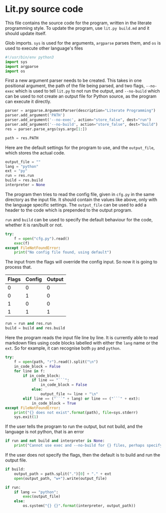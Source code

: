 # Lit.py source code

This file contains the source code for the program, written in the literate
programming style. To update the program, use `lit.py build.md` and it
should update itself.

Glob imports. `sys` is used for the arguments, `argparse` parses them, and `os`
is used to execute other language's files

```python
#!/usr/bin/env python3
import sys
import argparse
import os
```

First a new argument parser needs to be created. This takes in one positional
argument, the path of the file being parsed, and two flags, `--no-exec` which 
is used to tell `lit.py` to not run the output, and `--no-build` which can be
used to not create an output file for Python source, as the program can execute
it directly.

```python
parser = argparse.ArgumentParser(description="Literate Programming")
parser.add_argument('PATH')
parser.add_argument('--no-exec', action="store_false", dest="run")
parser.add_argument('--no-build', action="store_false", dest="build")
res = parser.parse_args(sys.argv[1:])

path = res.PATH
```

Here are the default settings for the program to use, and the `output_file`,
which stores the actual code.

```python
output_file = ""
lang = "python"
ext = "py"
run = res.run
build = res.build
interpreter = None
```

The program then tries to read the config file, given in `cfg.py` in the same
directory as the input file. It should contain the values like above, only with
the language specific settings. The `output_file` can be used to add a header to
the code which is prepended to the output program.

`run` and `build` can be used to specify the default behaviour for the
code, whether it is ran/built or not.

```python
try:
    f = open("cfg.py").read()
    exec(f)
except FileNotFoundError:
    print("No config file found, using default")
```

The input from the flags will override the config input. So now it is going to
process that.

| Flags | Config | Output |
| ----- | ------ | ------ |
| 0     | 0      | 0      |
| 0     | 1      | 0      |
| 1     | 0      | 0      |
| 1     | 1      | 1      |

```python
run = run and res.run
build = build and res.build
```

Here the program reads the input file line by line. It is currently able to read
markdown files using code blocks labelled with either the `lang` name or the `ext`.
So for example, it can recognise both `py` and `python`.

```python
try:
    f = open(path, "r").read().split("\n")
    in_code_block = False
    for line in f:
        if in_code_block:
            if line == "```":
                in_code_block = False
            else:
                output_file += line + "\n"
        elif line == ("```" + lang) or line == ("```" + ext):
            in_code_block = True
except FileNotFoundError:
    print("{} does not exist".format(path), file=sys.stderr)
    sys.exit(1)
```

If the user tells the program to run the output, but not build, and the language
is not python, that is an error

```python
if run and not build and interpreter is None:
    print("Cannot use exec and --no-build for {} files, perhaps specify an interpreter?".format(lang), file=sys.stderr)
```

If the user does not specify the flags, then the default is to build and run
the output file.

```python
if build:
    output_path = path.split(".")[0] + "." + ext
    open(output_path, "w+").write(output_file)

if run:
    if lang == "python":
        exec(output_file)
    else:
        os.system("{} {}".format(interpreter, output_path))
```